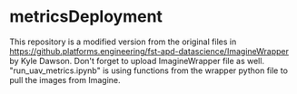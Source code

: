 # metricsDeployment

This repository is a modified version from the original files in https://github.platforms.engineering/fst-apd-datascience/ImagineWrapper by Kyle Dawson.
Don't forget to upload ImagineWrapper file as well. "run_uav_metrics.ipynb" is using functions from the wrapper python file to pull the images from Imagine.

